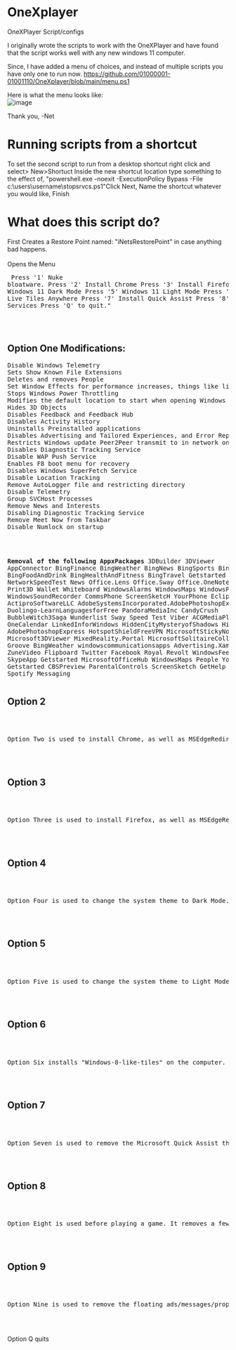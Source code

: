 # OneXplayer
OneXPlayer Script/configs


I originally wrote the scripts to work with the OneXPlayer and have found that the script works well with any new windows 11 computer. 

Since, I have added a menu of choices, and instead of multiple scripts you have only one to run now. 
https://github.com/01000001-01001110/OneXplayer/blob/main/menu.ps1

Here is what the menu looks like: <br>
![image](https://user-images.githubusercontent.com/48245017/186959047-24893bc7-d1b0-499b-8ff5-e08b4dfc4fe5.png)



Thank you, 
-Net

<h1>Running scripts from a shortcut</h1>
To set the second script to run from a desktop shortcut right click and select> New>Shortuct Inside the new shortcut location type something to the effect of, "powershell.exe -noexit -ExecutionPolicy Bypass -File c:\users\username\stopsrvcs.ps1"Click Next, Name the shortcut whatever you would like, Finish


<h1>What does this script do?</h1>

First Creates a Restore Point named: "iNetsRestorePoint" in case anything bad happens. <br><br>
Opens the Menu <pre>
    Press '1' Nuke bloatware.
    Press '2' Install Chrome
    Press '3' Install Firefox
    Press '4' Windows 11 Dark Mode
    Press '5' Windows 11 Light Mode
    Press '6' Install Live Tiles Anywhere
    Press '7' Install Quick Assist
    Press '8' Stop Services
    Press 'Q' to quit."</pre>

<br><br>

<h2>Option One Modifications:</h2>
<pre>Disable Windows Telemetry
Sets Show Known File Extensions
Deletes and removes People
Set Window Effects for performance increases, things like limiting animations and modifying delays
Stops Windows Power Throttling
Modifies the default location to start when opening Windows Explorer
Hides 3D Objects
Disables Feedback and Feedback Hub
Disables Activity History
Uninstalls Preinstalled applications
Disables Advertising and Tailored Experiences, and Error Reporting
Restricts Windows update Peer2Peer transmit to in network only
Disables Diagnostic Tracking Service
Disable WAP Push Service
Enables F8 boot menu for recovery
Disables Windows SuperFetch Service
Disable Location Tracking
Remove AutoLogger file and restricting directory
Disable Telemetry
Group SVCHost Processes
Remove News and Interests
Disabling Diagnostic Tracking Service
Remove Meet Now from Taskbar
Disable Numlock on startup<br><br>

<b>Removal of the following AppxPackages</b>
3DBuilder
3DViewer
AppConnector
BingFinance
BingWeather
BingNews
BingSports
BingTranslator
BingFoodAndDrink
BingHealthAndFitness
BingTravel
Getstarted
NetworkSpeedTest
News
Office.Lens
Office.Sway
Office.OneNote
OneConnect
Print3D
Wallet
Whiteboard
WindowsAlarms
WindowsMaps
WindowsPhone
WindowsSoundRecorder
CommsPhone
ScreenSketcH
YourPhone
EclipseManager
ActiproSoftwareLLC
AdobeSystemsIncorporated.AdobePhotoshopExpress
Duolingo-LearnLanguagesforFree
PandoraMediaInc
CandyCrush
BubbleWitch3Saga
Wunderlist
Sway
Speed Test
Viber
ACGMediaPlayer
OneCalendar
LinkedInforWindows
HiddenCityMysteryofShadows
HiddenCity
AdobePhotoshopExpress
HotspotShieldFreeVPN
MicrosoftStickyNotes
Microsoft3DViewer
MixedReality.Portal
MicrosoftSolitaireCollection
Groove
BingWeather
windowscommunicationsapps
Advertising.Xaml
ZuneMusic
ZuneVideo
Flipboard
Twitter
Facebook
Royal Revolt
WindowsFeedbackHub
SkypeApp
Getstarted
MicrosoftOfficeHub
WindowsMaps
People
YourPhone
Getstarted
CBSPreview
ParentalControls
ScreenSketch
GetHelp
Hulu
Netflix
Spotify
Messaging
</pre>

<h2>Option 2</h2><br><br>
<pre>Option Two is used to install Chrome, as well as MSEdgeRedirect to remove Edge as the default browser down to the system level.</pre><br><br>
<h2>Option 3</h2><br><br>
<pre>Option Three is used to install Firefox, as well as MSEdgeRedirect to remove Edge as the default browser down to the system level.</pre><br><br>
<h2>Option 4</h2><br><br>
<pre>Option Four is used to change the system theme to Dark Mode.</pre><br><br>
<h2>Option 5</h2><br><br>
<pre>Option Five is used to change the system theme to Light Mode.</pre><br><br>
<h2>Option 6</h2><br><br>
<pre>Option Six installs "Windows-8-like-tiles" on the computer. So you can have live tiles anywhere on the system you want.</pre><br><br>
<h2>Option 7</h2><br><br>
<pre>Option Seven is used to remove the Microsoft Quick Assist that is bundled with Windows, and replaces it with the new Quick Assist from the Microsoft Store.</pre><br><br>
<h2>Option 8</h2><br><br>
<pre>Option Eight is used before playing a game. It removes a few more services that are not vital to gameplay from running. To start them again reboot.</pre><br><br>
<h2>Option 9</h2><br><br>
<pre>Option Nine is used to remove the floating ads/messages/propaganda.</pre><br><br>

Option Q quits
